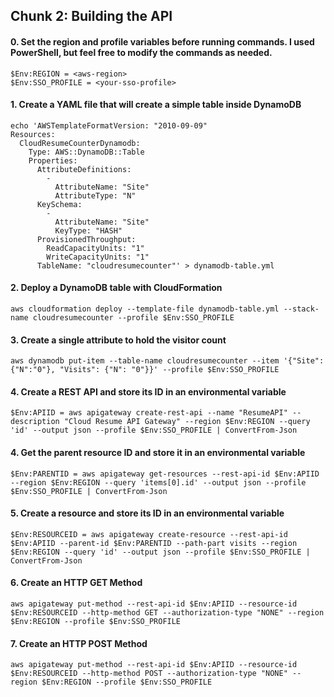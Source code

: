 ## Chunk 2: Building the API
#### 0. Set the region and profile variables before running commands. I used PowerShell, but feel free to modify the commands as needed. 
```
$Env:REGION = <aws-region>
$Env:SSO_PROFILE = <your-sso-profile>
```
#### 1. Create a YAML file that will create a simple table inside DynamoDB 
```
echo 'AWSTemplateFormatVersion: "2010-09-09"
Resources: 
  CloudResumeCounterDynamodb: 
    Type: AWS::DynamoDB::Table
    Properties: 
      AttributeDefinitions: 
        - 
          AttributeName: "Site"
          AttributeType: "N"
      KeySchema: 
        - 
          AttributeName: "Site"
          KeyType: "HASH"
      ProvisionedThroughput: 
        ReadCapacityUnits: "1"
        WriteCapacityUnits: "1"
      TableName: "cloudresumecounter"' > dynamodb-table.yml
```
#### 2. Deploy a DynamoDB table with CloudFormation
`aws cloudformation deploy --template-file dynamodb-table.yml --stack-name cloudresumecounter --profile $Env:SSO_PROFILE` 

#### 3. Create a single attribute to hold the visitor count
`aws dynamodb put-item --table-name cloudresumecounter --item '{"Site":{"N":"0"}, "Visits": {"N": "0"}}' --profile $Env:SSO_PROFILE`

#### 4. Create a REST API and store its ID in an environmental variable
`$Env:APIID = aws apigateway create-rest-api --name "ResumeAPI" --description "Cloud Resume API Gateway" --region $Env:REGION --query 'id' --output json --profile $Env:SSO_PROFILE | ConvertFrom-Json`

#### 4. Get the parent resource ID and store it in an environmental variable
`$Env:PARENTID = aws apigateway get-resources --rest-api-id $Env:APIID --region $Env:REGION --query 'items[0].id' --output json --profile $Env:SSO_PROFILE | ConvertFrom-Json`

#### 5. Create a resource and store its ID in an environmental variable
`$Env:RESOURCEID = aws apigateway create-resource --rest-api-id $Env:APIID --parent-id $Env:PARENTID --path-part visits --region $Env:REGION --query 'id' --output json --profile $Env:SSO_PROFILE | ConvertFrom-Json`

#### 6. Create an HTTP GET Method
`aws apigateway put-method --rest-api-id $Env:APIID --resource-id $Env:RESOURCEID --http-method GET --authorization-type "NONE" --region $Env:REGION --profile $Env:SSO_PROFILE`

#### 7. Create an HTTP POST Method
`aws apigateway put-method --rest-api-id $Env:APIID --resource-id $Env:RESOURCEID --http-method POST --authorization-type "NONE" --region $Env:REGION --profile $Env:SSO_PROFILE`